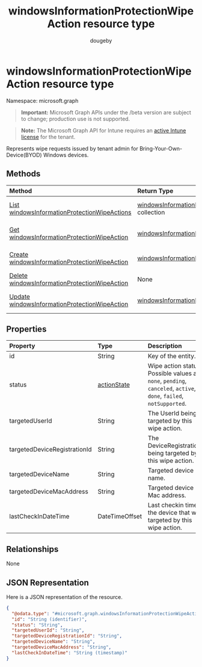 ﻿---
title: "windowsInformationProtectionWipeAction resource type"
description: "Represents wipe requests issued by tenant admin for Bring-Your-Own-Device(BYOD) Windows devices."
author: "dougeby"
localization_priority: Normal
ms.prod: "intune"
doc_type: resourcePageType
---

# windowsInformationProtectionWipeAction resource type

Namespace: microsoft.graph

> **Important:** Microsoft Graph APIs under the /beta version are subject to change; production use is not supported.

> **Note:** The Microsoft Graph API for Intune requires an [active Intune license](https://go.microsoft.com/fwlink/?linkid=839381) for the tenant.

Represents wipe requests issued by tenant admin for Bring-Your-Own-Device(BYOD) Windows devices.

## Methods

| Method                                                                                                              | Return Type                                                                                                            | Description                                                                                                                                                   |
| :------------------------------------------------------------------------------------------------------------------ | :--------------------------------------------------------------------------------------------------------------------- | :------------------------------------------------------------------------------------------------------------------------------------------------------------ |
| [List windowsInformationProtectionWipeActions](../api/intune-mam-windowsinformationprotectionwipeaction-list.md)    | [windowsInformationProtectionWipeAction](../resources/intune-mam-windowsinformationprotectionwipeaction.md) collection | List properties and relationships of the [windowsInformationProtectionWipeAction](../resources/intune-mam-windowsinformationprotectionwipeaction.md) objects. |
| [Get windowsInformationProtectionWipeAction](../api/intune-mam-windowsinformationprotectionwipeaction-get.md)       | [windowsInformationProtectionWipeAction](../resources/intune-mam-windowsinformationprotectionwipeaction.md)            | Read properties and relationships of the [windowsInformationProtectionWipeAction](../resources/intune-mam-windowsinformationprotectionwipeaction.md) object.  |
| [Create windowsInformationProtectionWipeAction](../api/intune-mam-windowsinformationprotectionwipeaction-create.md) | [windowsInformationProtectionWipeAction](../resources/intune-mam-windowsinformationprotectionwipeaction.md)            | Create a new [windowsInformationProtectionWipeAction](../resources/intune-mam-windowsinformationprotectionwipeaction.md) object.                              |
| [Delete windowsInformationProtectionWipeAction](../api/intune-mam-windowsinformationprotectionwipeaction-delete.md) | None                                                                                                                   | Deletes a [windowsInformationProtectionWipeAction](../resources/intune-mam-windowsinformationprotectionwipeaction.md).                                        |
| [Update windowsInformationProtectionWipeAction](../api/intune-mam-windowsinformationprotectionwipeaction-update.md) | [windowsInformationProtectionWipeAction](../resources/intune-mam-windowsinformationprotectionwipeaction.md)            | Update the properties of a [windowsInformationProtectionWipeAction](../resources/intune-mam-windowsinformationprotectionwipeaction.md) object.                |

## Properties

| Property                     | Type                                                     | Description                                                                                                         |
| :--------------------------- | :------------------------------------------------------- | :------------------------------------------------------------------------------------------------------------------ |
| id                           | String                                                   | Key of the entity.                                                                                                  |
| status                       | [actionState](../resources/intune-shared-actionstate.md) | Wipe action status. Possible values are: `none`, `pending`, `canceled`, `active`, `done`, `failed`, `notSupported`. |
| targetedUserId               | String                                                   | The UserId being targeted by this wipe action.                                                                      |
| targetedDeviceRegistrationId | String                                                   | The DeviceRegistrationId being targeted by this wipe action.                                                        |
| targetedDeviceName           | String                                                   | Targeted device name.                                                                                               |
| targetedDeviceMacAddress     | String                                                   | Targeted device Mac address.                                                                                        |
| lastCheckInDateTime          | DateTimeOffset                                           | Last checkin time of the device that was targeted by this wipe action.                                              |

## Relationships

None

## JSON Representation

Here is a JSON representation of the resource.

<!-- {
  "blockType": "resource",
  "keyProperty": "id",
  "@odata.type": "microsoft.graph.windowsInformationProtectionWipeAction"
}
-->

```json
{
  "@odata.type": "#microsoft.graph.windowsInformationProtectionWipeAction",
  "id": "String (identifier)",
  "status": "String",
  "targetedUserId": "String",
  "targetedDeviceRegistrationId": "String",
  "targetedDeviceName": "String",
  "targetedDeviceMacAddress": "String",
  "lastCheckInDateTime": "String (timestamp)"
}
```

